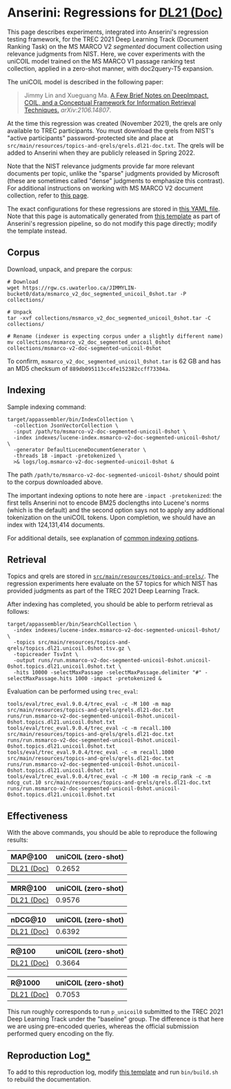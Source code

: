 # Anserini: Regressions for [DL21 (Doc)](https://microsoft.github.io/msmarco/TREC-Deep-Learning.html)

This page describes experiments, integrated into Anserini's regression testing framework, for the TREC 2021 Deep Learning Track (Document Ranking Task) on the MS MARCO V2 _segmented_ document collection using relevance judgments from NIST.
Here, we cover experiments with the uniCOIL model trained on the MS MARCO V1 passage ranking test collection, applied in a zero-shot manner, with doc2query-T5 expansion.

The uniCOIL model is described in the following paper:

> Jimmy Lin and Xueguang Ma. [A Few Brief Notes on DeepImpact, COIL, and a Conceptual Framework for Information Retrieval Techniques.](https://arxiv.org/abs/2106.14807) _arXiv:2106.14807_.

At the time this regression was created (November 2021), the qrels are only available to TREC participants.
You must download the qrels from NIST's "active participants" password-protected site and place at `src/main/resources/topics-and-qrels/qrels.dl21-doc.txt`.
The qrels will be added to Anserini when they are publicly released in Spring 2022.

Note that the NIST relevance judgments provide far more relevant documents per topic, unlike the "sparse" judgments provided by Microsoft (these are sometimes called "dense" judgments to emphasize this contrast).
For additional instructions on working with MS MARCO V2 document collection, refer to [this page](experiments-msmarco-v2.md).

The exact configurations for these regressions are stored in [this YAML file](../src/main/resources/regression/dl21-doc-segmented-unicoil-0shot.yaml).
Note that this page is automatically generated from [this template](../src/main/resources/docgen/templates/dl21-doc-segmented-unicoil-0shot.template) as part of Anserini's regression pipeline, so do not modify this page directly; modify the template instead.

## Corpus

Download, unpack, and prepare the corpus:

```
# Download
wget https://rgw.cs.uwaterloo.ca/JIMMYLIN-bucket0/data/msmarco_v2_doc_segmented_unicoil_0shot.tar -P collections/

# Unpack
tar -xvf collections/msmarco_v2_doc_segmented_unicoil_0shot.tar -C collections/

# Rename (indexer is expecting corpus under a slightly different name)
mv collections/msmarco_v2_doc_segmented_unicoil_0shot collections/msmarco-v2-doc-segmented-unicoil-0shot
```

To confirm, `msmarco_v2_doc_segmented_unicoil_0shot.tar` is 62 GB and has an MD5 checksum of `889db095113cc4fe152382ccff73304a`.

## Indexing

Sample indexing command:

```
target/appassembler/bin/IndexCollection \
  -collection JsonVectorCollection \
  -input /path/to/msmarco-v2-doc-segmented-unicoil-0shot \
  -index indexes/lucene-index.msmarco-v2-doc-segmented-unicoil-0shot/ \
  -generator DefaultLuceneDocumentGenerator \
  -threads 18 -impact -pretokenized \
  >& logs/log.msmarco-v2-doc-segmented-unicoil-0shot &
```

The path `/path/to/msmarco-v2-doc-segmented-unicoil-0shot/` should point to the corpus downloaded above.

The important indexing options to note here are `-impact -pretokenized`: the first tells Anserini not to encode BM25 doclengths into Lucene's norms (which is the default) and the second option says not to apply any additional tokenization on the uniCOIL tokens.
Upon completion, we should have an index with 124,131,414 documents.

For additional details, see explanation of [common indexing options](common-indexing-options.md).

## Retrieval

Topics and qrels are stored in [`src/main/resources/topics-and-qrels/`](../src/main/resources/topics-and-qrels/).
The regression experiments here evaluate on the 57 topics for which NIST has provided judgments as part of the TREC 2021 Deep Learning Track.
<!-- The original data can be found [here](https://trec.nist.gov/data/deep2021.html). -->

After indexing has completed, you should be able to perform retrieval as follows:

```
target/appassembler/bin/SearchCollection \
  -index indexes/lucene-index.msmarco-v2-doc-segmented-unicoil-0shot/ \
  -topics src/main/resources/topics-and-qrels/topics.dl21.unicoil.0shot.tsv.gz \
  -topicreader TsvInt \
  -output runs/run.msmarco-v2-doc-segmented-unicoil-0shot.unicoil-0shot.topics.dl21.unicoil.0shot.txt \
  -hits 10000 -selectMaxPassage -selectMaxPassage.delimiter "#" -selectMaxPassage.hits 1000 -impact -pretokenized &
```

Evaluation can be performed using `trec_eval`:

```
tools/eval/trec_eval.9.0.4/trec_eval -c -M 100 -m map src/main/resources/topics-and-qrels/qrels.dl21-doc.txt runs/run.msmarco-v2-doc-segmented-unicoil-0shot.unicoil-0shot.topics.dl21.unicoil.0shot.txt
tools/eval/trec_eval.9.0.4/trec_eval -c -m recall.100 src/main/resources/topics-and-qrels/qrels.dl21-doc.txt runs/run.msmarco-v2-doc-segmented-unicoil-0shot.unicoil-0shot.topics.dl21.unicoil.0shot.txt
tools/eval/trec_eval.9.0.4/trec_eval -c -m recall.1000 src/main/resources/topics-and-qrels/qrels.dl21-doc.txt runs/run.msmarco-v2-doc-segmented-unicoil-0shot.unicoil-0shot.topics.dl21.unicoil.0shot.txt
tools/eval/trec_eval.9.0.4/trec_eval -c -M 100 -m recip_rank -c -m ndcg_cut.10 src/main/resources/topics-and-qrels/qrels.dl21-doc.txt runs/run.msmarco-v2-doc-segmented-unicoil-0shot.unicoil-0shot.topics.dl21.unicoil.0shot.txt
```

## Effectiveness

With the above commands, you should be able to reproduce the following results:

| MAP@100                                                                                                      | uniCOIL (zero-shot)|
|:-------------------------------------------------------------------------------------------------------------|-----------|
| [DL21 (Doc)](https://microsoft.github.io/msmarco/TREC-Deep-Learning)                                         | 0.2652    |


| MRR@100                                                                                                      | uniCOIL (zero-shot)|
|:-------------------------------------------------------------------------------------------------------------|-----------|
| [DL21 (Doc)](https://microsoft.github.io/msmarco/TREC-Deep-Learning)                                         | 0.9576    |


| nDCG@10                                                                                                      | uniCOIL (zero-shot)|
|:-------------------------------------------------------------------------------------------------------------|-----------|
| [DL21 (Doc)](https://microsoft.github.io/msmarco/TREC-Deep-Learning)                                         | 0.6392    |


| R@100                                                                                                        | uniCOIL (zero-shot)|
|:-------------------------------------------------------------------------------------------------------------|-----------|
| [DL21 (Doc)](https://microsoft.github.io/msmarco/TREC-Deep-Learning)                                         | 0.3664    |


| R@1000                                                                                                       | uniCOIL (zero-shot)|
|:-------------------------------------------------------------------------------------------------------------|-----------|
| [DL21 (Doc)](https://microsoft.github.io/msmarco/TREC-Deep-Learning)                                         | 0.7053    |

This run roughly corresponds to run `p_unicoil0` submitted to the TREC 2021 Deep Learning Track under the "baseline" group.
The difference is that here we are using pre-encoded queries, whereas the official submission performed query encoding on the fly.

## Reproduction Log[*](reproducibility.md)

To add to this reproduction log, modify [this template](../src/main/resources/docgen/templates/dl21-doc-segmented-unicoil-0shot.template) and run `bin/build.sh` to rebuild the documentation.

